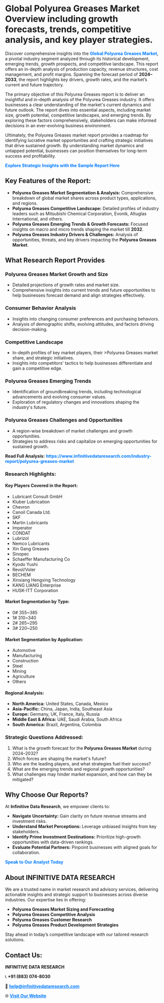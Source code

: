 <h1>Global Polyurea Greases Market Overview including growth forecasts, trends, competitive analysis, and key player strategies.</h1>
<p>
Discover comprehensive insights into the 
<a href="https://www.infinitivedataresearch.com/industry-report/polyurea-greases-market" rel="dofollow" style="color: #007BFF; text-decoration: none;"><strong>Global Polyurea Greases Market</strong></a>, a pivotal industry segment analyzed through its historical development, emerging trends, growth prospects, and competitive landscape. This report offers an in-depth analysis of production capacity, revenue structures, cost management, and profit margins. Spanning the forecast period of <strong>2024–2033</strong>, the report highlights key drivers, growth rates, and the market’s current and future trajectory.
</p>
<p>
The primary objective of this Polyurea Greases report is to deliver an insightful and in-depth analysis of the Polyurea Greases industry. It offers businesses a clear understanding of the market's current dynamics and future outlook. The report dives into essential aspects, including market size, growth potential, competitive landscapes, and emerging trends. By exploring these factors comprehensively, stakeholders can make informed decisions in an ever-evolving business environment.
</p>
<p>
Ultimately, the Polyurea Greases market report provides a roadmap for identifying lucrative market opportunities and crafting strategic initiatives that drive sustained growth. By understanding market dynamics and untapped potential, businesses can position themselves for long-term success and profitability.
</p>
<p>
<a href="https://www.infinitivedataresearch.com/request-sample/reportId=105210" style="color: #007BFF; text-decoration: none;"><strong>Explore Strategic Insights with the Sample Report Here</strong></a>
</p>

<h2>Key Features of the Report:</h2>
<ul>
<li><strong>Polyurea Greases Market Segmentation & Analysis:</strong> Comprehensive breakdown of global market shares across product types, applications, and regions.</li>
<li><strong>Polyurea Greases Competitive Landscape:</strong> Detailed profiles of industry leaders such as Mitsubishi Chemical Corporation, Evonik, Altuglas International, and others.</li>
<li><strong>Polyurea Greases Emerging Trends & Growth Forecasts:</strong> Focused insights on macro and micro trends shaping the market till <strong>2032</strong>.</li>
<li><strong>Polyurea Greases Industry Drivers & Challenges:</strong> Analysis of opportunities, threats, and key drivers impacting the <strong>Polyurea Greases Market</strong>.</li>
</ul>

<h2>What Research Report Provides</h2>
<h3>Polyurea Greases Market Growth and Size</h3>
<ul>
<li>Detailed projections of growth rates and market size.</li>
<li>Comprehensive insights into current trends and future opportunities to help businesses forecast demand and align strategies effectively.</li>
</ul>

<h3>Consumer Behavior Analysis</h3>
<ul>
<li>Insights into changing consumer preferences and purchasing behaviors.</li>
<li>Analysis of demographic shifts, evolving attitudes, and factors driving decision-making.</li>
</ul>

<h3>Competitive Landscape</h3>
<ul>
<li>In-depth profiles of key market players, their >Polyurea Greases market share, and strategic initiatives.</li>
<li>Insights into competitors' tactics to help businesses differentiate and gain a competitive edge.</li>
</ul>

<h3>Polyurea Greases Emerging Trends</h3>
<ul>
<li>Identification of groundbreaking trends, including technological advancements and evolving consumer values.</li>
<li>Exploration of regulatory changes and innovations shaping the industry's future.</li>
</ul>

<h3>Polyurea Greases Challenges and Opportunities</h3>
<ul>
<li>A region-wise breakdown of market challenges and growth opportunities.</li>
<li>Strategies to address risks and capitalize on emerging opportunities for sustained growth.</li>
</ul>
<p><strong>Read Full Analysis:</strong> <a href="https://www.infinitivedataresearch.com/industry-report/polyurea-greases-market" rel="dofollow" style="color: #007BFF; text-decoration: none;"><strong>https://www.infinitivedataresearch.com/industry-report/polyurea-greases-market</strong></a></p>
<h3>Research Highlights:</h3>
<h4>Key Players Covered in the Report:</h4>
<ul><li>Lubricant Consult GmbH</li><li>Kluber Lubrication</li><li>Chevron</li><li>Canoil Canada Ltd.</li><li>SKF</li><li>Martin Lubricants</li><li>Imperator</li><li>CONDAT</li><li>Lubrizol</li><li>Nemco Lubricants</li><li>Xin Gang Greases</li><li>Sinopec</li><li>Schaeffer Manufacturing Co</li><li>Kyodo Yushi</li><li>Revol/Voler</li><li>BECHEM</li><li>Xinxiang Hengxing Technology</li><li>KANG LIANG Enterprise</li><li>HUSK-ITT Corporation</li></ul>
<h4>Market Segmentation by Type:</h4>
<ul><li>0# 355~385</li><li>1# 310~340</li><li>2# 265~295</li><li>3# 220~250</li></ul>
<h4>Market Segmentation by Application:</h4>
<ul><li>Automotive</li><li>Manufacturing</li><li>Construction</li><li>Steel</li><li>Mining</li><li>Agriculture</li><li>Others</li></ul>

<h4>Regional Analysis:</h4>
<ul>
<li><strong>North America:</strong> United States, Canada, Mexico</li>
<li><strong>Asia-Pacific:</strong> China, Japan, India, Southeast Asia</li>
<li><strong>Europe:</strong> Germany, UK, France, Italy, Russia</li>
<li><strong>Middle East & Africa:</strong> UAE, Saudi Arabia, South Africa</li>
<li><strong>South America:</strong> Brazil, Argentina, Colombia</li>
</ul>

<h3>Strategic Questions Addressed:</h3>
<ol>
<li>What is the growth forecast for the <strong>Polyurea Greases Market</strong> during 2024–2032?</li>
<li>Which forces are shaping the market's future?</li>
<li>Who are the leading players, and what strategies fuel their success?</li>
<li>What are the emerging trends and regional growth opportunities?</li>
<li>What challenges may hinder market expansion, and how can they be mitigated?</li>
</ol>

<h2>Why Choose Our Reports?</h2>
<p>At <strong>Infinitive Data Research</strong>, we empower clients to:</p>
<ul>
<li><strong>Navigate Uncertainty:</strong> Gain clarity on future revenue streams and investment risks.</li>
<li><strong>Understand Market Perceptions:</strong> Leverage unbiased insights from key stakeholders.</li>
<li><strong>Identify Prime Investment Destinations:</strong> Prioritize high-growth opportunities with data-driven rankings.</li>
<li><strong>Evaluate Potential Partners:</strong> Pinpoint businesses with aligned goals for collaboration.</li>
</ul>
<p><a href="https://www.infinitivedataresearch.com/industry-report/polyurea-greases-market" rel="dofollow" style="color: #007BFF; text-decoration: none;"><strong>Speak to Our Analyst Today</strong></a></p>

<h2>About INFINITIVE DATA RESEARCH</h2>
<p>We are a trusted name in market research and advisory services, delivering actionable insights and strategic support to businesses across diverse industries. Our expertise lies in offering:</p>
<ul>
<li><strong>Polyurea Greases Market Sizing and Forecasting</strong></li>
<li><strong>Polyurea Greases Competitive Analysis</strong></li>
<li><strong>Polyurea Greases Customer Research</strong></li>
<li><strong>Polyurea Greases Product Development Strategies</strong></li>
</ul>
<p>Stay ahead in today’s competitive landscape with our tailored research solutions.</p>

<h2>Contact Us:</h2>
<p><strong>INFINITIVE DATA RESEARCH</strong></p>
<p>📞 <strong>+91 (883) 074-8030</strong></p>
<p>📧 <strong><a href="mailto:help@infinitivedataresearch.com" style="color: #007BFF;">help@infinitivedataresearch.com</a></strong></p>
<p>🌐 <strong><a href="https://www.infinitivedataresearch.com" rel="dofollow" style="color: #007BFF;">Visit Our Website</a></strong></p>